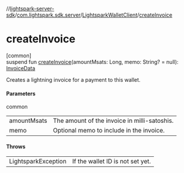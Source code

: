 //[lightspark-server-sdk](../../../index.md)/[com.lightspark.sdk.server](../index.md)/[LightsparkWalletClient](index.md)/[createInvoice](create-invoice.md)

# createInvoice

[common]\
suspend fun [createInvoice](create-invoice.md)(amountMsats: Long, memo: String? = null): [InvoiceData](../../com.lightspark.sdk.server.model/-invoice-data/index.md)

Creates a lightning invoice for a payment to this wallet.

#### Parameters

common

| | |
|---|---|
| amountMsats | The amount of the invoice in milli-satoshis. |
| memo | Optional memo to include in the invoice. |

#### Throws

| | |
|---|---|
| LightsparkException | If the wallet ID is not set yet. |
